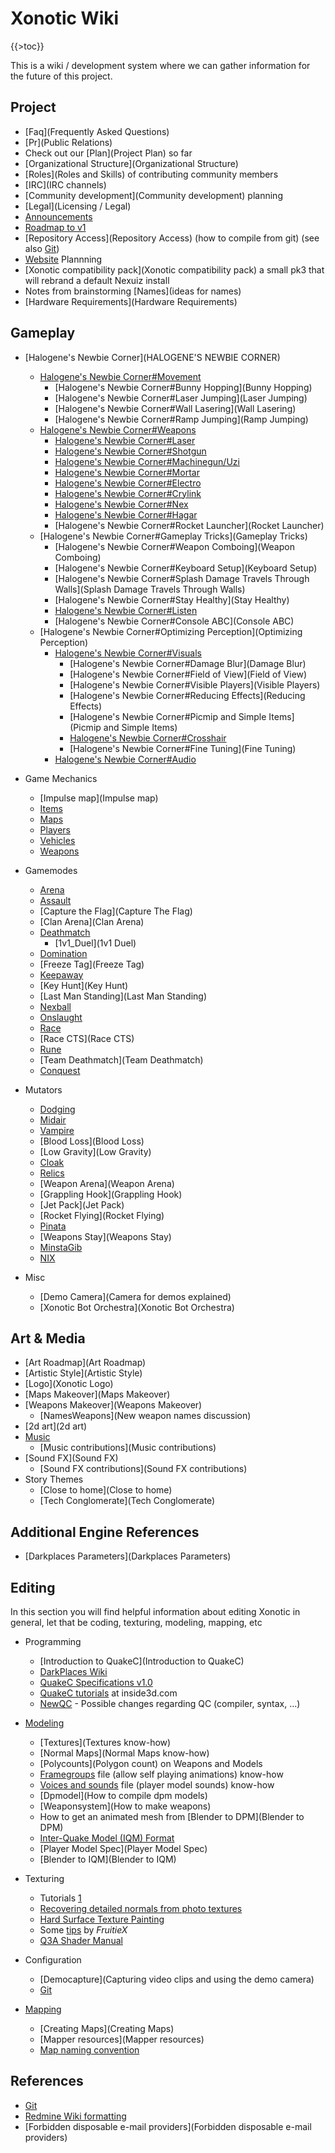 Xonotic Wiki
============

{{\>toc}}

This is a wiki / development system where we can gather information for the future of this project.

Project
-------

-   [Faq](Frequently Asked Questions)
-   [Pr](Public Relations)
-   Check out our [Plan](Project Plan) so far
-   [Organizational Structure](Organizational Structure)
-   [Roles](Roles and Skills) of contributing community members
-   [IRC](IRC channels)
-   [Community development](Community development) planning
-   [Legal](Licensing / Legal)
-   [Announcements](Announcements)
-   [Roadmap to v1](http://dev.xonotic.org/versions/show/3)
-   [Repository Access](Repository Access) (how to compile from git) (see also [Git](Git))
-   [Website](Website) Plannning
-   [Xonotic compatibility pack](Xonotic compatibility pack) a small pk3 that will rebrand a default Nexuiz install
-   Notes from brainstorming [Names](ideas for names)
-   [Hardware Requirements](Hardware Requirements)

Gameplay
--------

-   [Halogene's Newbie Corner](HALOGENE'S NEWBIE CORNER)
    -   [Halogene's Newbie Corner\#Movement](Movement)
        -   [Halogene's Newbie Corner\#Bunny Hopping](Bunny Hopping)
        -   [Halogene's Newbie Corner\#Laser Jumping](Laser Jumping)
        -   [Halogene's Newbie Corner\#Wall Lasering](Wall Lasering)
        -   [Halogene's Newbie Corner\#Ramp Jumping](Ramp Jumping)
    -   [Halogene's Newbie Corner\#Weapons](Weapons)
        -   [Halogene's Newbie Corner\#Laser](Laser)
        -   [Halogene's Newbie Corner\#Shotgun](Shotgun)
        -   [Halogene's Newbie Corner\#Machinegun/Uzi](Machinegun/Uzi)
        -   [Halogene's Newbie Corner\#Mortar](Mortar)
        -   [Halogene's Newbie Corner\#Electro](Electro)
        -   [Halogene's Newbie Corner\#Crylink](Crylink)
        -   [Halogene's Newbie Corner\#Nex](Nex)
        -   [Halogene's Newbie Corner\#Hagar](Hagar)
        -   [Halogene's Newbie Corner\#Rocket Launcher](Rocket Launcher)
    -   [Halogene's Newbie Corner\#Gameplay Tricks](Gameplay Tricks)
        -   [Halogene's Newbie Corner\#Weapon Comboing](Weapon Comboing)
        -   [Halogene's Newbie Corner\#Keyboard Setup](Keyboard Setup)
        -   [Halogene's Newbie Corner\#Splash Damage Travels Through Walls](Splash Damage Travels Through Walls)
        -   [Halogene's Newbie Corner\#Stay Healthy](Stay Healthy)
        -   [Halogene's Newbie Corner\#Listen](Listen)
        -   [Halogene's Newbie Corner\#Console ABC](Console ABC)
    -   [Halogene's Newbie Corner\#Optimizing Perception](Optimizing Perception)
        -   [Halogene's Newbie Corner\#Visuals](Visuals)
            -   [Halogene's Newbie Corner\#Damage Blur](Damage Blur)
            -   [Halogene's Newbie Corner\#Field of View](Field of View)
            -   [Halogene's Newbie Corner\#Visible Players](Visible Players)
            -   [Halogene's Newbie Corner\#Reducing Effects](Reducing Effects)
            -   [Halogene's Newbie Corner\#Picmip and Simple Items](Picmip and Simple Items)
            -   [Halogene's Newbie Corner\#Crosshair](Crosshair)
            -   [Halogene's Newbie Corner\#Fine Tuning](Fine Tuning)
        -   [Halogene's Newbie Corner\#Audio](Audio)

-   Game Mechanics
    -   [Impulse map](Impulse map)
    -   [Items](Items)
    -   [Maps](Maps)
    -   [Players](Players)
    -   [Vehicles](Vehicles)
    -   [Weapons](Weapons)

-   Gamemodes
    -   [Arena](Arena)
    -   [Assault](Assault)
    -   [Capture the Flag](Capture The Flag)
    -   [Clan Arena](Clan Arena)
    -   [Deathmatch](Deathmatch)
        -   [1v1\_Duel](1v1 Duel)
    -   [Domination](Domination)
    -   [Freeze Tag](Freeze Tag)
    -   [Keepaway](Keepaway)
    -   [Key Hunt](Key Hunt)
    -   [Last Man Standing](Last Man Standing)
    -   [Nexball](Nexball)
    -   [Onslaught](Onslaught)
    -   [Race](Race)
    -   [Race CTS](Race CTS)
    -   [Rune](Runematch)
    -   [Team Deathmatch](Team Deathmatch)
    -   [Conquest](Conquest)

-   Mutators
    -   [Dodging](Dodging)
    -   [Midair](Midair)
    -   [Vampire](Vampire)
    -   [Blood Loss](Blood Loss)
    -   [Low Gravity](Low Gravity)
    -   [Cloak](Cloak)
    -   [Relics](Relics)
    -   [Weapon Arena](Weapon Arena)
    -   [Grappling Hook](Grappling Hook)
    -   [Jet Pack](Jet Pack)
    -   [Rocket Flying](Rocket Flying)
    -   [Pinata](Pinata)
    -   [Weapons Stay](Weapons Stay)
    -   [MinstaGib](MinstaGib)
    -   [NIX](NIX)

-   Misc
    -   [Demo Camera](Camera for demos explained)
    -   [Xonotic Bot Orchestra](Xonotic Bot Orchestra)

Art & Media
-----------

-   [Art Roadmap](Art Roadmap)
-   [Artistic Style](Artistic Style)
-   [Logo](Xonotic Logo)
-   [Maps Makeover](Maps Makeover)
-   [Weapons Makeover](Weapons Makeover)
    -   [NamesWeapons](New weapon names discussion)
-   [2d art](2d art)
-   [Music](Music)
    -   [Music contributions](Music contributions)
-   [Sound FX](Sound FX)
    -   [Sound FX contributions](Sound FX contributions)
-   Story Themes
    -   [Close to home](Close to home)
    -   [Tech Conglomerate](Tech Conglomerate)

Additional Engine References
----------------------------

-   [Darkplaces Parameters](Darkplaces Parameters)

Editing
-------

In this section you will find helpful information about editing Xonotic in general, let that be coding, texturing, modeling, mapping, etc

-   Programming
    -   [Introduction to QuakeC](Introduction to QuakeC)
    -   [DarkPlaces Wiki](http://dpwiki.slipgateconstruct.com/)
    -   [QuakeC Specifications v1.0](http://www.gamers.org/dEngine/quake/spec/quake-spec34/qc-menu.htm)
    -   [QuakeC tutorials](http://www.inside3d.com/tutorials.php) at inside3d.com
    -   [NewQC](NewQC) - Possible changes regarding QC (compiler, syntax, ...)

-   [Modeling](Modeling)
    -   [Textures](Textures know-how)
    -   [Normal Maps](Normal Maps know-how)
    -   [Polycounts](Polygon count) on Weapons and Models
    -   [Framegroups](.framegroups) file (allow self playing animations) know-how
    -   [Voices and sounds](.sounds) file (player model sounds) know-how
    -   [Dpmodel](How to compile dpm models)
    -   [Weaponsystem](How to make weapons)
    -   How to get an animated mesh from [Blender to DPM](Blender to DPM)
    -   [Inter-Quake Model (IQM) Format](http://lee.fov120.com/iqm/)
    -   [Player Model Spec](Player Model Spec)
    -   [Blender to IQM](Blender to IQM)

-   Texturing
    -   Tutorials [1](http://www.cgtextures.com/content.php?action=tutorials)
    -   [Recovering detailed normals from photo textures](http://www.cgtextures.com/content.php?action=tutorial&name=normalmap)
    -   [Hard Surface Texture Painting](http://forums.cgsociety.org/showthread.php?t=373024)
    -   Some [tips](http://forums.xonotic.org/showthread.php?tid=63&pid=445#pid445) by *FruitieX*
    -   [Q3A Shader Manual](http://toolz.nexuizninjaz.com/shader/)

-   Configuration
    -   [Democapture](Capturing video clips and using the demo camera)
    -   [Git](Git)

-   [Mapping](Mapping)
    -   [Creating Maps](Creating Maps)
    -   [Mapper resources](Mapper resources)
    -   [Map naming convention](http://alientrap.org/forum/viewtopic.php?f=2&t=2363&sid=4f8a9e06ada52255e98bdfa744ec6beb#p27330)

References
----------

-   [Git](Git)
-   [Redmine Wiki formatting](http://www.redmine.org/wiki/1/RedmineTextFormatting)
-   [Forbidden disposable e-mail providers](Forbidden disposable e-mail providers)

